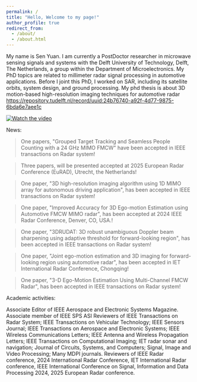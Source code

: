 ```yaml
---
permalink: /
title: "Hello, Welcome to my page!"
author_profile: true
redirect_from: 
  - /about/
  - /about.html
---
```


My name is Sen Yuan. I am currently a PostDoctor researcher in microwave sensing signals and systems with the Delft University of Technology, Delft, The Netherlands, a group within the Department of Microelectronics. My PhD topics are related to millimeter radar signal processing in automotive applications. Before I joint this PhD, I worked on SAR, including its satellite orbits, system design, and ground processing. My phd thesis is about 3D motion-based high-resolution imaging techniques for automotive radar https://repository.tudelft.nl/record/uuid:24b76740-a92f-4d77-9875-6bda6e7aee1c

[![Watch the video]((../images/image.png))]([https://www.youtube.com/watch?v=dAwDt5ok644](https://www.youtube.com/watch?v=dAwDt5ok644&ab_channel=MS3group%2CEEMCSTUdelft))

News: 
> One papers, "Grouped Target Tracking and Seamless People Counting with a 24 GHz MIMO FMCW" have been accepted in IEEE transactions on Radar system!

> Three papers, will be presented  accepted at 2025 European Radar Conference (EuRAD), Utrecht, the Netherlands! 

>  One paper, "3D high-resolution imaging algorithm using 1D MIMO array for autonomous driving application", has been accepted in IEEE transactions on Radar system!

> One paper, "Improved Accuracy for 3D Ego-motion Estimation using Automotive FMCW MIMO radar", has been accepted at 2024 IEEE Radar Conference, Denver, CO, USA.!
 
>  One paper, "3DRUDAT: 3D robust unambiguous Doppler beam sharpening using adaptive threshold for forward-looking region", has been accepted in IEEE transactions on Radar system!

>  One paper, "Joint ego-motion estimation and 3D imaging for forward-looking region using automotive radar", has been accepted in IET International Radar Conference, Chongqing!

>  One paper, "3-D Ego-Motion Estimation Using Multi-Channel FMCW Radar", has been accepted in IEEE transactions on Radar system!



Academic activities:

Associate Editor of IEEE Aerospace and Electronic Systems Magazine.
Associate member of IEEE SPS ASI 
Reviewers of IEEE Transactions on Radar System; IEEE Transactions on Vehicular Technology; IEEE Sensors Journal; IEEE Transactions on Aerospace and Electronic Systems; IEEE Wireless Communications Letters; IEEE Antenna and Wireless Propagation Letters;  IEEE Transactions on Computational Imaging; IET radar sonar and navigation; Journal of Circuits, Systems, and Computers; Signal, Image and Video Processing; Many MDPI journals.
Reviewers of IEEE Radar conference, 2024 International Radar Conference, IET International Radar conference, IEEE International Conference on Signal, Information and Data Processing 2024,  2025 European Radar conference.   

